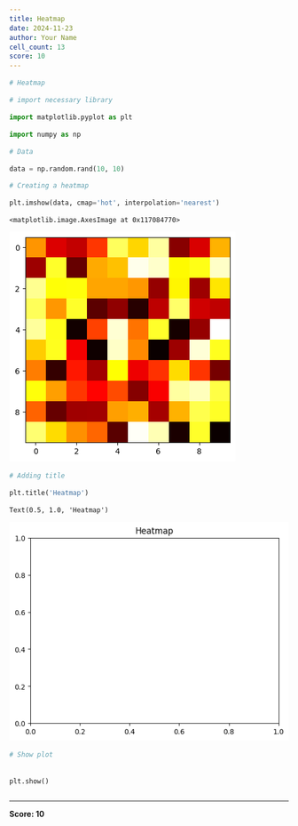 ```yaml
---
title: Heatmap
date: 2024-11-23
author: Your Name
cell_count: 13
score: 10
---
```


```python
# Heatmap
```


```python
# import necessary library
```


```python
import matplotlib.pyplot as plt
```


```python
import numpy as np
```


```python
# Data
```


```python
data = np.random.rand(10, 10)
```


```python
# Creating a heatmap
```


```python
plt.imshow(data, cmap='hot', interpolation='nearest')
```




    <matplotlib.image.AxesImage at 0x117084770>




    
![png](heatmap_files/heatmap_7_1.png)
    



```python
# Adding title
```


```python
plt.title('Heatmap')
```




    Text(0.5, 1.0, 'Heatmap')




    
![png](heatmap_files/heatmap_9_1.png)
    



```python
# Show plot
```


```python

plt.show()
```


```python

```


---
**Score: 10**
